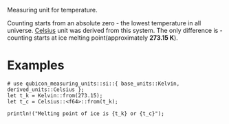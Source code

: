 Measuring unit for temperature.

Counting starts from an absolute zero - the lowest temperature in all universe.
[Celsius](crate::si::derived_units::Celsius) unit was derived from this system.
The only difference is - counting starts at ice melting point(approximately **273.15 K**).

# Examples
```
# use qubicon_measuring_units::si::{ base_units::Kelvin, derived_units::Celsius };
let t_k = Kelvin::from(273.15);
let t_c = Celsius::<f64>::from(t_k);

println!("Melting point of ice is {t_k} or {t_c}");
```